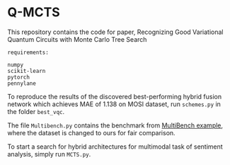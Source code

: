 # Q-MCTS
This repository contains the code for paper, Recognizing Good Variational Quantum Circuits with Monte Carlo Tree Search
```
requirements:

numpy
scikit-learn
pytorch
pennylane
```
To reproduce the results of the discovered best-performing hybrid fusion network which achieves MAE of 1.138 on MOSI dataset, run ```schemes.py``` in the folder ```best_vqc```.

The file ```Multibench.py``` contains the benchmark from <a href="https://github.com/pliang279/MultiBench/blob/main/examples/Multibench_Example_Usage_Colab.ipynb">MultiBench example</a>, where the dataset is changed to ours for fair comparison.

To start a search for hybrid architectures for multimodal task of sentiment analysis, simply run ```MCTS.py```.